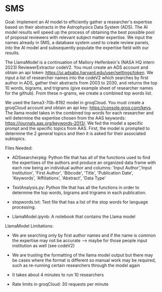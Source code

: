 # SMS

Goal: Implement an AI model to efficiently gather a researcher's expertise based on their abstracts in the Astrophysics Data System (ADS). The AI model results will speed up the process of obtaining the best possible pool of proposal reviewers with relevant subject matter expertise. We input the names already in SMS, a database system used to create review panels, into the AI model and subsequently populate the expertise field with our results.


The LlamaModel is a continuation of Mallory Helfenbein's (NASA HQ intern 2023) ReviewerExtractor codeV2. You must create an ADS account and obtain an api token: https://ui.adsabs.harvard.edu/user/settings/token. We input a list of researcher names into the codeV2 which searches by first author in ADS, gather their abstracts from 2003 to 2030, and returns the top 10 words, bigrams, and trigrams (give example sheet of researcher names for the github). From these n-grams, we create a combined top words list.


We used the llama3-70b-8192 model in groqCloud. You must create a groqCloud account and obtain an api key: https://console.groq.com/keys. The llama model takes in the combined top words for each researcher and will determine the expertise chosen from the AAS keywords: https://journals.aas.org/keywords-2013/. We fed the model a specific prompt and the specific topics from AAS. First, the model is prompted to determine the 2 general topics and then it is asked for their associated subtopics.


Files Needed:
- ADSsearcherpkg: Python file that has all of the functions used to find the expertises of the authors and produce an organized data frame with each row being an individual author and columns: 'Input Author','Input Institution', 'First Author', 'Bibcode', 'Title', 'Publication Date', 'Keywords', 'Affiliations', 'Abstract', 'Data Type'
  
- TextAnalysis.py: Python file that has all the functions in order to determine the top words, bigrams and trigrams in each publication.

- stopwords.txt: Text file that has a list of the stop words for language processing.
  
- LlamaModel.ipynb: A notebook that contains the Llama model


LlamaModel Limitations:
- We are searching only by first author names and if the name is common the expertise may not be accurate --> maybe for those people input institution as well (see codeV2)
  
- We are trusting the formatting of the llama model output but there may be cases where the format is different so manual work may be required, such as re-running certain researchers through the model again
  
- It takes about 4 minutes to run 10 researchers
  
- Rate limits in groqCloud: 30 requests per minute

